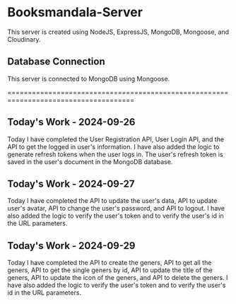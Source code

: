 # Booksmandala-Server

This server is created using NodeJS, ExpressJS, MongoDB, Mongoose, and Cloudinary.  
## Database Connection
This server is connected to MongoDB using Mongoose. 

=====================================================================================

## Today's Work - 2024-09-26
Today I have completed the User Registration API, User Login API, and the API to get the logged in user's information. I have also added the logic to generate refresh tokens when the user logs in. The user's refresh token is saved in the user's document in the MongoDB database.  

## Today's Work - 2024-09-27
Today I have completed the API to update the user's data, API to update user's avatar, API to change the user's password, and API to logout. I have also added the logic to verify the user's token and to verify the user's id in the URL parameters.

## Today's Work - 2024-09-29
Today I have completed the API to create the geners, API to get all the geners, API to get the single geners by id, API to update the title of the geners, API to update the icon of the geners, and API to delete the geners. I have also added the logic to verify the user's token and to verify the user's id in the URL parameters.
